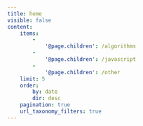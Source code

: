 ```yaml
---
title: home
visible: false
content:
    items:
        -
            '@page.children': /algorithms
        -
            '@page.children': /javascript
        -
            '@page.children': /other
    limit: 5
    order:
        by: date
        dir: desc
    pagination: true
    url_taxonomy_filters: true
---
```


